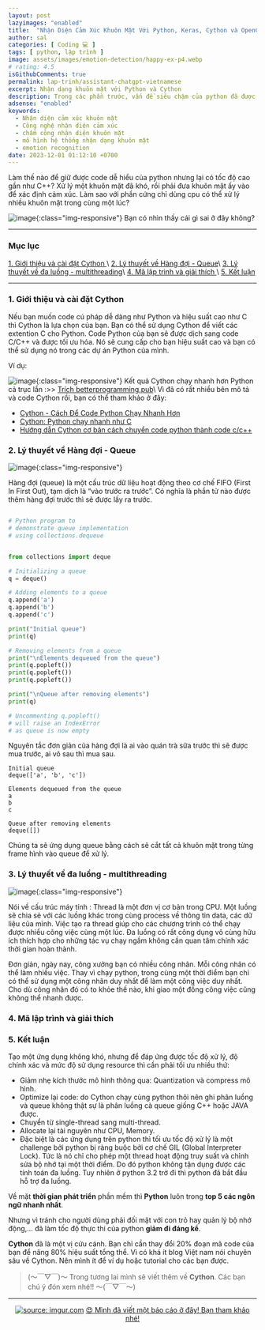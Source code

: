 ```yaml
---
layout: post
lazyimages: "enabled"
title:  "Nhận Diện Cảm Xúc Khuôn Mặt Với Python, Keras, Cython và OpenCV.(Part 4) Tối ưu với Cython - [Học máy]"
author: sal
categories: [ Coding 💻 ]
tags: [ python, lập trình ]
image: assets/images/emotion-detection/happy-ex-p4.webp
# rating: 4.5
isGithubComments: true
permalink: lap-trinh/assistant-chatgpt-vietnamese
excerpt: Nhận dạng khuôn mặt với Python và Cython
description: Trong các phần trước, vấn đề siêu chậm của python đã được tôi nhắc đến. Vậy làm thế nào để giữ được code dễ hiểu python nhưng lại có tốc độ cao gần như C++?
adsense: "enabled"
keywords:
  - Nhận diện cảm xúc khuôn mặt
  - Công nghệ nhận diện cảm xúc
  - chấm công nhận diện khuôn mặt
  - mô hình hệ thống nhận dạng khuôn mặt
  - emotion recognition
date: 2023-12-01 01:12:10 +0700
---
```


Làm thế nào để giữ được code dễ hiểu của python nhưng lại có tốc độ cao gần như C++? Xử lý một khuôn mặt đã khó, rồi phải đưa khuôn mặt ấy vào để xác định cảm xúc. Làm sao với phần cứng chỉ dùng cpu có thể xử lý nhiều khuôn mặt trong cùng một lúc?

![image](/assets/images/emotion-detection/result-two.webp){:class="img-responsive"}
Bạn có nhìn thấy cái gì sai ở đây không?

---
### Mục lục
[1. Giới thiệu và cài đặt Cython ](#gioithieu)\\
[2. Lý thuyết về Hàng đợi - Queue](#lythuyetvecode)\\
[3. Lý thuyết về đa luồng - multithreading](#lythuyetvemultithreading)\\
[4. Mã lập trình và giải thích ](#malaptrinhvagiaithich)\\
[5. Kết luận ](#ketluan)

---

<a name="gioithieu"></a>

### 1. Giới thiệu và cài đặt Cython

Nếu bạn muốn code cú pháp dễ dàng như Python và hiệu suất cao như C thì Cython là lựa chọn của bạn. Bạn có thể sử dụng Cython để viết các extention C cho Python. Code Python của bạn sẽ được dịch sang code C/C++ và được tối ưu hóa. Nó sẽ cung cấp cho bạn hiệu suất cao và bạn có thể sử dụng nó trong các dự án Python của mình.

Ví dụ:
<script src="https://gist.github.com/NhamNgocTuanAnh/5905366e178ca0a91ae72ecf115f52d0.js"></script>

![image](/assets/images/emotion-detection/cython-vs-python.webp){:class="img-responsive"}
Kết quả Cython chạy nhanh hơn Python cả trục lần :>> [Trích betterprogramming.pub](https://betterprogramming.pub/skyrocket-your-python-code-with-cython-6851e357bef8)\\
Vì đã có rất nhiều bên mô tả và code Cython rồi, bạn có thể tham khảo ở đây:
* [Cython - Cách Để Code Python Chạy Nhanh Hơn](https://codelearn.io/sharing/cython-cach-de-code-python-chay-nhanh)
* [Cython: Python chạy nhanh như C](https://niithanoi.edu.vn/cython-python-chay-nhanh-nhu-c.html)
* [Hướng dẫn Cython cơ bản cách chuyển code python thành code c/c++](https://codelearn.io/sharing/cython-cach-de-code-python-chay-nhanh)

<a name="lythuyetvecode"></a>

### 2. Lý thuyết về Hàng đợi - Queue

![image](/assets/images/emotion-detection/Queue-Illustration.webp){:class="img-responsive"}

Hàng đợi (queue) là một cấu trúc dữ liệu hoạt động theo cơ chế FIFO (First In First Out), tạm dịch là “vào trước ra trước”. Có nghĩa là phần tử nào được thêm hàng đợi trước thì sẽ được lấy ra trước.

```python

# Python program to
# demonstrate queue implementation
# using collections.dequeue


from collections import deque

# Initializing a queue
q = deque()

# Adding elements to a queue
q.append('a')
q.append('b')
q.append('c')

print("Initial queue")
print(q)

# Removing elements from a queue
print("\nElements dequeued from the queue")
print(q.popleft())
print(q.popleft())
print(q.popleft())

print("\nQueue after removing elements")
print(q)

# Uncommenting q.popleft()
# will raise an IndexError
# as queue is now empty
```
Nguyên tắc đơn giản của hàng đợi là ai vào quán trà sữa trước thì sẽ được mua trước, ai vô sau thì mua sau.

```console
Initial queue
deque(['a', 'b', 'c'])

Elements dequeued from the queue
a
b
c

Queue after removing elements
deque([])
```
Chúng ta sẽ ứng dụng queue bằng cách sẽ cắt tất cả khuôn mặt trong từng frame hình vào queue để xử lý.

<a name="lythuyetvemultithreading"></a>

### 3. Lý thuyết về đa luồng - multithreading

![image](/assets/images/emotion-detection/python-multithreading.webp){:class="img-responsive"}

Nói về cấu trúc máy tính : Thread là một đơn vị cơ bản trong CPU. Một luồng sẽ chia sẻ với các luồng khác trong cùng process về thông tin data, các dữ liệu của mình. Việc tạo ra thread giúp cho các chương trình có thể chạy được nhiều công việc cùng một lúc. Đa luồng có rất công dụng vô cùng hữu ích thích hợp cho những tác vụ chạy ngầm không cần quan tâm chính xác thời gian hoàn thành.

Đơn giản, ngày nay, công xưởng bạn có nhiều công nhân. Mỗi công nhân có thể làm nhiều việc. Thay vì chạy python, trong cùng một thời điểm bạn chỉ có thể sử dụng một công nhân duy nhất để làm một công việc duy nhất. Cho dù công nhân đó có to khỏe thế nào, khi giao một đống công việc cũng không thể nhanh được.


<a name="malaptrinhvagiaithich"></a>

### 4. Mã lập trình và giải thích
<script src="https://gist.github.com/NhamNgocTuanAnh/09381efa2f2d911ad8f3140f00427e33.js"></script>

<a name="ketluan"></a>

### 5. Kết luận
Tạo một ứng dụng không khó, nhưng để đáp ứng được tốc độ xử lý, độ chính xác và mức độ sử dụng resource thì cần phải tối ưu nhiều thứ:

- Giảm nhẹ kích thước mô hình thông qua: Quantization và compress mô hình.
- Optimize lại code: do Cython chạy cùng python thôi nên ghi phân luồng và queue không thật sự là phân luồng cà queue giống C++ hoặc JAVA được.
- Chuyển từ single-thread sang multi-thread.
- Allocate lại tài nguyên như CPU, Memory.
- Đặc biệt là các ứng dụng trên python thì tối ưu tốc độ xử lý là một challenge bởi python bị ràng buộc bởi cơ chế GIL (Global Interpreter Lock). Tức là nó chỉ cho phép một thread hoạt động truy suất và chỉnh sửa bộ nhớ tại một thời điểm. Do đó python không tận dụng được các tính toán đa luồng. Tuy nhiên ở python 3.2 trở đi thì python đã bắt đầu hỗ trợ đa luồng.

Về mặt **thời gian phát triển** phần mềm thì **Python** luôn trong **top 5 các ngôn ngữ nhanh nhất**.

Nhưng vì tránh cho người dùng phải đối mặt với con trỏ hay quản lý bộ nhớ động,… đã làm tốc độ thực thi của python **giảm đi đáng kể**.

**Cython** đã là một vị cứu cánh. Bạn chỉ cần thay đổi 20% đoạn mã code của bạn để nâng 80% hiệu suất tổng thể. Vì có khá ít blog Việt nam nói chuyên sâu về Cython. Nên mình ít để ví dụ hoặc tutorial cho các bạn được.

> (〜￣▽￣)〜 Trong tương lai mình sẽ viết thêm về **Cython**. Các bạn chú ý đón xem nhé!! 〜(￣▽￣〜)

<hr>
<div class="content" style="text-align:center; ">
<a href="https://123docz.net/document/14996221-kho-a-lua-n-he-tho-ng-nha-n-da-ng-ca-m-xu-c-guong-ma-t-realtime-cython-python-emotionrecognition.htm"><img loading="lazy" src="https://i.imgur.com/z27jJ5w.png" title="source: imgur.com" /></a>
<a href="https://123docz.net/document/14996221-kho-a-lua-n-he-tho-ng-nha-n-da-ng-ca-m-xu-c-guong-ma-t-realtime-cython-python-emotionrecognition.htm" target="_blank" class="item-link item-content link external" id="facebook" onclick='getHrefOnclickAndRedirectWithLink(event)'>😍 Mình đã viết một báo cáo ở đây! Bạn tham khảo nhé!</a></div>

<!-- <div class="iframe-container">
  <iframe width="560" height="315" src="https://123docz.net/document/14996221-kho-a-lua-n-he-tho-ng-nha-n-da-ng-ca-m-xu-c-guong-ma-t-realtime-cython-python-emotionrecognition.htm" frameborder="0" allow="accelerometer; autoplay; encrypted-media; gyroscope; picture-in-picture" loading="lazy" allowfullscreen></iframe>
</div>
<a href="https://123docz.net/document/14996221-kho-a-lua-n-he-tho-ng-nha-n-da-ng-ca-m-xu-c-guong-ma-t-realtime-cython-python-emotionrecognition.htm" target="_blank" class="item-link item-content link external" id="facebook" onclick='getHrefOnclickAndRedirectWithLink(event)'>😍 Mình đã viết một báo cáo ở đây! Bạn tham khảo nhé!</a> -->
<script>
var root_url=window.location.origin;function getHrefOnclickAndRedirectWithLink(t){t.preventDefault();t=t.currentTarget.getAttribute("href");window.location=[root_url,"/redirect-v2?url=",encodeURIComponent(t)].join("")}
</script>
<style>.iframe-container{overflow:hidden;padding-top:56.25%;position:relative}.iframe-container iframe{border:0;height:100%;left:0;position:absolute;top:0;width:100%}</style>

